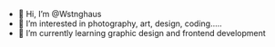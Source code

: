 - 👋 Hi, I’m @Wstnghaus
- 👀 I’m interested in photography, art, design, coding.....
- 🌱 I’m currently learning graphic design and frontend development

<!---
Wstnghaus/Wstnghaus is a ✨ special ✨ repository because its `README.md` (this file) appears on your GitHub profile.
You can click the Preview link to take a look at your changes.
--->

